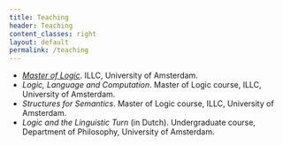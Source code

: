 ```yaml
---
title: Teaching
header: Teaching
content_classes: right
layout: default
permalink: /teaching
---
```


<ul>
  <li class="article"><i><a href="https://msclogic.illc.uva.nl">Master of Logic</a></i>.   ILLC, University of Amsterdam.</li>
  <li class="article"><i>Logic, Language and Computation</i>. Master of Logic course, ILLC, University of Amsterdam. </li>
  <li class="article"><i>Structures for Semantics</i>. Master of Logic course, ILLC, University of Amsterdam. </li>
  <li class="article"><i>Logic and the Linguistic Turn</i> (in Dutch). Undergraduate course, Department of Philosophy, University of Amsterdam.</li>
</ul>

